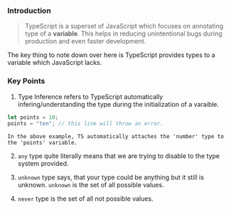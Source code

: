 ### Introduction

> TypeScript is a superset of JavaScript which focuses on annotating type of a **variable**. This helps in reducing unintentional bugs during production and even faster development.

The key thing to note down over here is TypeScript provides types to a variable which JavaScript lacks.

### Key Points

1. Type Inference refers to TypeScript automatically infering/understanding the type during the initialization of a varaible.

```js
let points = 10;
points = "ten"; // this line will throw an error.
```

    In the above example, TS automatically attaches the 'number' type to the 'points' variable.

2. `any` type quite literally means that we are trying to disable to the type system provided.

3. `unknown` type says, that your type could be anything but it still is unknown. `unknown` is the set of all possible values.

4. `never` type is the set of all not possible values.
